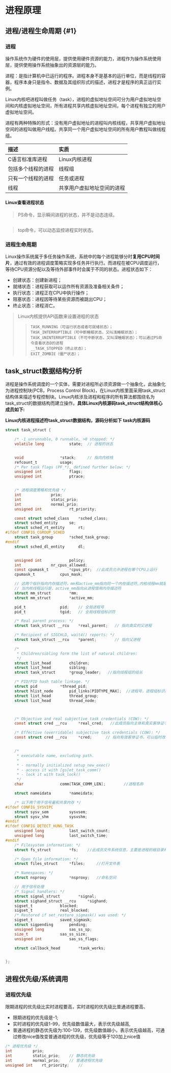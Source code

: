 # 进程原理
## 进程/进程生命周期 {#1}
### 进程
操作系统作为硬件的使用层，提供使用硬件资源的能力，进程作为操作系统使用层，提供使用操作系统抽象出的资源层的能力。

进程：是指计算机中已运行的程序。进程本身不是基本的运行单位，而是线程的容器，程序本身只是指令、数据及其组织形式的描述，进程才是程序的真正运行实例。

Linux内核吧进程叫做任务（task），进程的虚拟地址空间可分为用户虚拟地址空间和内核虚拟地址空间，所有进程共享内核虚拟地址空间，每个进程有独立的用户虚拟地址空间。

进程有两种特殊的形式：没有用户虚拟地址的进程叫内核线程，共享用户虚拟地址空间的进程叫做用户线程。共享同一个用户虚拟地址空间的所有用户教程叫做线程组。

|描述			| 		实质|
|:-------------|:-----------|
|C语言标准库进程   |       Linux内核进程
|包括多个线程的进程 |     线程组|
|只有一个线程的进程 |    任务或进程|
|线程              |  共享用户虚拟地址空间的进程|

#### Linux查看进程状态
>PS命令，显示瞬间进程的状态，并不是动态连续。
```

```

>top命令，可以动态监控进程实时状态。


### 进程生命周期

Linux操作系统属于多任务操作系统，系统中的每个进程能够分时**复用CPU时间片**，通过有效的进程调度策略实现多任务并行执行。而进程在被CPU调度运行，等待CPU资源分配以及等待外部事件时会属于不同的状态。进程状态如下：
- 创建状态：创建新进程；
- 就绪状态：进程获取可以运作所有资源及准备相关条件；
- 执行状态：进程正在CPU中执行操作；
- 阻塞状态：进程因等待某些资源而被跳出CPU；
- 终止状态：进程消亡。

>Linux内核提供API函数来设置进程的状态
>>```
>>TASK_RUNNING（可运行状态或者可就绪状态）；
>>TASK_INTERRUPTIBLE（可中断睡眠状态，又叫浅睡眠状态）；
>>TASK_UNINTERRUPTIBLE（不可中断状态，又叫深睡眠状态）；可以通过PS命令查看状态D的进程
>>__TASK_STOPPED（终止状态）；
>>EXIT_ZOMBIE（僵尸状态）；
>>```

## task_struct数据结构分析

进程是操作系统调度的一个实体，需要对进程所必须资源做一个抽象化，此抽象化为进程控制块(PCB，Process Control Block)，在Linux内核里面采用task_struct结构体来描述专程控制块。Linux内核涉及进程和程序的所有算法都围绕名为task_struct的数据结构而建立操作。**具体Linux内核源码task_struct结构体核心成员如下:**

**Linux内核进程描述符task_struct数据结构，源码分析如下**
**task内核源码**
```c
struct task_struct {

	/* -1 unrunnable, 0 runnable, >0 stopped: */
	volatile long			state;  // 进程的状态


	void				*stack;		// 指向内核栈
	refcount_t			usage;
	/* Per task flags (PF_*), defined further below: */
	unsigned int			flags;
	unsigned int			ptrace;


    /* 进程调度策略和优先级 */
	int				prio;
	int				static_prio;
	int				normal_prio;
	unsigned int			rt_priority;

	const struct sched_class	*sched_class;
	struct sched_entity		se;
	struct sched_rt_entity		rt;
#ifdef CONFIG_CGROUP_SCHED
	struct task_group		*sched_task_group;
#endif
	struct sched_dl_entity		dl;


	unsigned int			policy;
	int				nr_cpus_allowed;
	const cpumask_t			*cpus_ptr;  //此成员允许进程在哪个CPU上运行
	cpumask_t			cpus_mask;

    // 这两个指针指向内存描述符，mm和active_mm指向同一个内存描述符,内核线程mm就是空指针，但是
	// 当内核线程运行是，active_mm指向从进程借用内存描述符
	struct mm_struct		*mm;
	struct mm_struct		*active_mm;

	pid_t				pid;    // 全局进程号
	pid_t				tgid;   // 全局线程组标识符

	/* Real parent process: */
	struct task_struct __rcu	*real_parent;   // 指向真实的父进程

	/* Recipient of SIGCHLD, wait4() reports: */
	struct task_struct __rcu	*parent;		// 指向父进程

	/*
	 * Children/sibling form the list of natural children:
	 */
	struct list_head		children;
	struct list_head		sibling;
	struct task_struct		*group_leader;   //指向线程组的组长

	/* PID/PID hash table linkage. */
	struct pid			*thread_pid;
	struct hlist_node		pid_links[PIDTYPE_MAX];  //进程号，进程组标识符和会话标识符
	struct list_head		thread_group;
	struct list_head		thread_node;



	/* Objective and real subjective task credentials (COW): */
	const struct cred __rcu		*real_cred;   //此成员指向主体和真实客体证书

	/* Effective (overridable) subjective task credentials (COW): */
	const struct cred __rcu		*cred;		// 指向有效客体证书，可以临时改变


	/*
	 * executable name, excluding path.
	 *
	 * - normally initialized setup_new_exec()
	 * - access it with [gs]et_task_comm()
	 * - lock it with task_lock()
	 */
	char				comm[TASK_COMM_LEN];        //进程名称

	struct nameidata		*nameidata;

	/* 以下两个用于信号量和共享内存 */
#ifdef CONFIG_SYSVIPC
	struct sysv_sem			sysvsem;  	
	struct sysv_shm			sysvshm;
#endif
#ifdef CONFIG_DETECT_HUNG_TASK
	unsigned long			last_switch_count;
	unsigned long			last_switch_time;
#endif
	/* Filesystem information: */
	struct fs_struct		*fs;    //此成员文件系统信息，主要是进程的根目录和当前工作目录

	/* Open file information: */
	struct files_struct		*files;     //打开文件表

	/* Namespaces: */
	struct nsproxy			*nsproxy;   //命名空间

	// 用于信号处理
	/* Signal handlers: */
	struct signal_struct		*signal;
	struct sighand_struct __rcu		*sighand;
	sigset_t			blocked;
	sigset_t			real_blocked;
	/* Restored if set_restore_sigmask() was used: */
	sigset_t			saved_sigmask;
	struct sigpending		pending;
	unsigned long			sas_ss_sp;
	size_t				sas_ss_size;
	unsigned int			sas_ss_flags;

	struct callback_head		*task_works;


};
```

## 进程优先级/系统调用
### 进程优先级
限期进程的优先级比实时进程要高，实时进程的优先级比普通进程要高、
* 限期进程的优先级是-1;
* 实时进程的优先级1-99，优先级数值最大，表示优先级越高,
* 普通进程的静态优先级为:100-139，优先级数值越小，表示优先级越高，可通过修改nice值改变普通进程的优先级，优先级等于120加上nice值
```c
/* 进程优先级 */
int         prio;
int         static_prio;	// 静态优先级
int         normal_prio;	// 普通进程优先级
unsigned int    rt_priority;	//
```